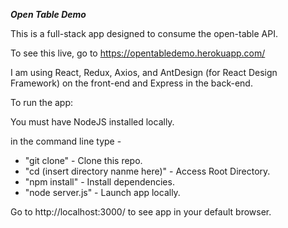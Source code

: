 ***Open Table Demo***

This is a full-stack app designed to consume the open-table API.

To see this live, go to https://opentabledemo.herokuapp.com/

I am using React, Redux, Axios, and AntDesign (for React Design Framework) on the front-end and Express in the back-end.

To run the app:

You must have NodeJS installed locally.

in the command line type -

- "git clone"                         - Clone this repo.
- "cd (insert directory nanme here)"  - Access Root Directory.
- "npm install"                       - Install dependencies.
- "node server.js"                    - Launch app locally. 

Go to http://localhost:3000/ to see app in your default browser.



